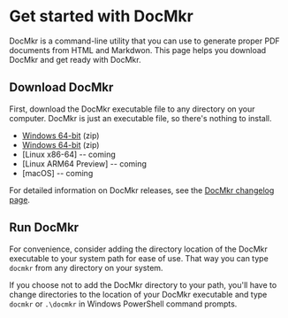 # Get started with DocMkr

DocMkr is a command-line utility that you can use to generate proper PDF documents from HTML and Markdwon. This page helps you download DocMkr and get ready with DocMkr.

<a id="download-docmkr"></a>
## Download DocMkr

First, download the DocMkr executable file to any directory on your computer. DocMkr is just an executable file, so there's nothing to install.

- [Windows 64-bit](https://docmkrapi.azurewebsites.net/docmkr-windows-64bit--latest.zip) (zip)
- [Windows 64-bit](https://docmkrapi.azurewebsites.net/docmkr-windows-32bit--latest.zip) (zip)
- [Linux x86-64] -- coming
- [Linux ARM64 Preview] -- coming
- [macOS] -- coming


For detailed information on DocMkr releases, see the [DocMkr changelog page](changelog.md).

## Run DocMkr

For convenience, consider adding the directory location of the DocMkr executable to your system path for ease of use. That way you can type `docmkr` from any directory on your system.

If you choose not to add the DocMkr directory to your path, you'll have to change directories to the location of your DocMkr executable and type `docmkr` or `.\docmkr` in Windows PowerShell command prompts.


